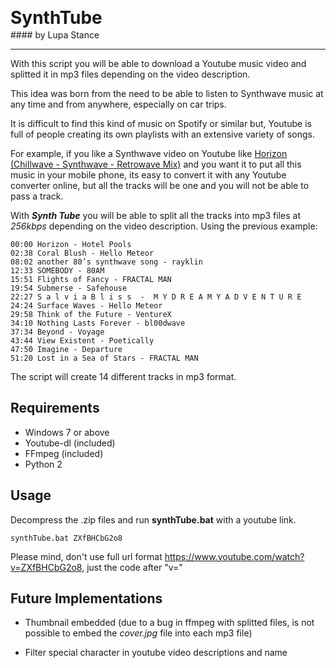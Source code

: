 <!-- <style>
    h1{ border-bottom: none; line-height: 0px; font-weight: 700}
    h4 { line-height: 0px; letter-spacing: 3.7px; font-weight: 100; font-style: italic; }
    hr { margin-bottom: 40px; }
</style> -->

<!-- --------------------------------------------------- -->

<h1 style="border-bottom: none; line-height: 0px; font-weight: 700;">SynthTube</h1>
#### by Lupa Stance

<hr>

With this script you will be able to download a Youtube music video and splitted it in mp3 files depending on the video description.

This idea was born from the need to be able to listen to Synthwave music at any time and from anywhere, especially on car trips.

It is difficult to find this kind of music on Spotify or similar but, Youtube is full of people creating its own playlists with an extensive variety of songs.

For example, if you like a Synthwave video on Youtube like [Horizon (Chillwave - Synthwave - Retrowave Mix)](https://www.youtube.com/watch?v=ZXfBHCbG2o8) and you want it to put all this music in your mobile phone, its easy to convert it with any Youtube converter online, but all the tracks will be one and you will not be able to pass a track.

With ***Synth Tube*** you will be able to split all the tracks into mp3 files at *256kbps* depending on the video description. Using the previous example:

```
00:00 Horizon - Hotel Pools
02:38 Coral Blush - Hello Meteor
08:02 another 80’s synthwave song - rayklin
12:33 SOMEBODY - 80AM
15:51 Flights of Fancy - FRACTAL MAN
19:54 Submerse - Safehouse
22:27 S a l v i a B l i s s  -  M Y D R E A M Y A D V E N T U R E
24:24 Surface Waves - Hello Meteor
29:58 Think of the Future - VentureX
34:10 Nothing Lasts Forever - bl00dwave
37:34 Beyond - Voyage
43:44 View Existent - Poetically
47:50 Imagine - Departure
51:20 Lost in a Sea of Stars - FRACTAL MAN
```

The script will create 14 different tracks in mp3 format.

## Requirements
- Windows 7 or above
- Youtube-dl (included)
- FFmpeg (included)
- Python 2

## Usage

Decompress the .zip files and run **synthTube.bat** with a youtube link.

```
synthTube.bat ZXfBHCbG2o8
```

Please mind, don't use full url format https://www.youtube.com/watch?v=ZXfBHCbG2o8, just the code after "v="

## Future Implementations
- Thumbnail embedded (due to a bug in ffmpeg with splitted files, is not possible to embed the *cover.jpg* file into each mp3 file)

- Filter special character in youtube video descriptions and name